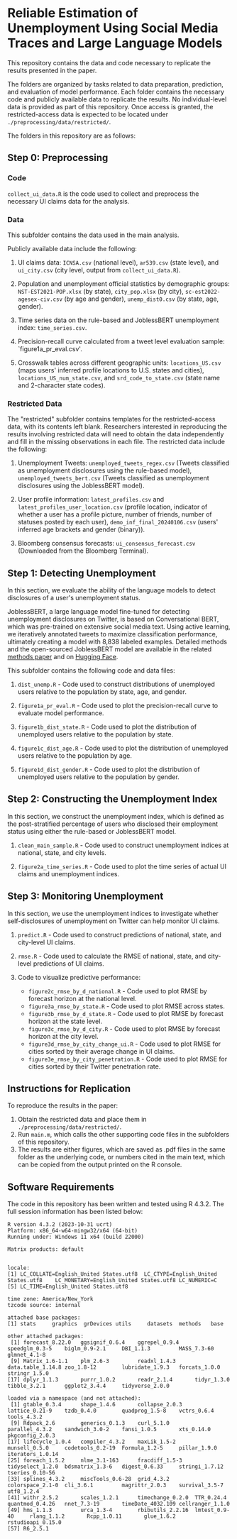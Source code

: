 # Reliable Estimation of Unemployment Using Social Media Traces and Large Language Models

This repository contains the data and code necessary to replicate the results presented in the paper.

The folders are organized by tasks related to data preparation, prediction, and evaluation of model performance. Each folder contains the necessary code and publicly available data to replicate the results. No individual-level data is provided as part of this repository. Once access is granted, the restricted-access data is expected to be located under `./preprocessing/data/restricted/`.

The folders in this repository are as follows:

## Step 0: Preprocessing

### Code

`collect_ui_data.R` is the code used to collect and preprocess the necessary UI claims data for the analysis.

### Data

This subfolder contains the data used in the main analysis.

Publicly available data include the following:

1. UI claims data: `ICNSA.csv` (national level), `ar539.csv` (state level), and `ui_city.csv` (city level, output from `collect_ui_data.R`).

2. Population and unemployment official statistics by demographic groups: `NST-EST2021-POP.xlsx` (by state), `city_pop.xlsx` (by city), `sc-est2022-agesex-civ.csv` (by age and gender), `unemp_dist0.csv` (by state, age, gender).

3. Time series data on the rule-based and JoblessBERT unemployment index: `time_series.csv`. 

4. Precision-recall curve calculated from a tweet level evaluation sample: `figure1a_pr_eval.csv'.

5. Crosswalk tables across different geographic units: `locations_US.csv` (maps users' inferred profile locations to U.S. states and cities), `locations_US_num_state.csv`, and `srd_code_to_state.csv` (state name and 2-character state codes).

### Restricted Data

The "restricted" subfolder contains templates for the restricted-access data, with its contents left blank. Researchers interested in reproducing the results involving restricted data will need to obtain the data independently and fill in the missing observations in each file. The restricted data include the following:

1. Unemployment Tweets: `unemployed_tweets_regex.csv` (Tweets classified as unemployment disclosures using the rule-based model), `unemployed_tweets_bert.csv` (Tweets classified as unemployment disclosures using the JoblessBERT model). 

2. User profile information: `latest_profiles.csv` and `latest_profiles_user_location.csv` (profile location, indicator of whether a user has a profile picture, number of friends, number of statuses posted by each user), `demo_inf_final_20240106.csv` (users' inferred age brackets and gender (binary)). 

3. Bloomberg consensus forecasts: `ui_consensus_forecast.csv` (Downloaded from the Bloomberg Terminal).

## Step 1: Detecting Unemployment

In this section, we evaluate the ability of the language models to detect disclosures of a user's unemployment status.

JoblessBERT, a large language model fine-tuned for detecting unemployment disclosures on Twitter, is based on Conversational BERT, which was pre-trained on extensive social media text. Using active learning, we iteratively annotated tweets to maximize classification performance, ultimately creating a model with 8,838 labeled examples. Detailed methods and the open-sourced JoblessBERT model are available in the related [methods paper](https://doi.org/10.18653/v1/2022.acl-long.453) and on [Hugging Face](https://huggingface.co/worldbank/jobless-bert).

This subfolder contains the following code and data files:

1. `dist_unemp.R` - Code used to construct distributions of unemployed users relative to the population by state, age, and gender.

2. `figure1a_pr_eval.R` - Code used to plot the precision-recall curve to evaluate model performance.

3. `figure1b_dist_state.R` - Code used to plot the distribution of unemployed users relative to the population by state.

4. `figure1c_dist_age.R` - Code used to plot the distribution of unemployed users relative to the population by age.

5. `figure1d_dist_gender.R` - Code used to plot the distribution of unemployed users relative to the population by gender.

## Step 2: Constructing the Unemployment Index

In this section, we construct the unemployment index, which is defined as the post-stratified percentage of users who disclosed their employment status using either the rule-based or JoblessBERT model.

1. `clean_main_sample.R` - Code used to construct unemployment indices at national, state, and city levels. 

2. `figure2a_time_series.R` - Code used to plot the time series of actual UI claims and unemployment indices.

## Step 3: Monitoring Unemployment

In this section, we use the unemployment indices to investigate whether self-disclosures of unemployment on Twitter can help monitor UI claims.

1. `predict.R` - Code used to construct predictions of national, state, and city-level UI claims.

2. `rmse.R` - Code used to calculate the RMSE of national, state, and city-level predictions of UI claims.

3. Code to visualize predictive performance:

    - `figure2c_rmse_by_d_national.R` - Code used to plot RMSE by forecast horizon at the national level.
    - `figure3a_rmse_by_state.R` - Code used to plot RMSE across states.
    - `figure3b_rmse_by_d_state.R` - Code used to plot RMSE by forecast horizon at the state level.
    - `figure3c_rmse_by_d_city.R` - Code used to plot RMSE by forecast horizon at the city level.
    - `figure3d_rmse_by_city_change_ui.R` - Code used to plot RMSE for cities sorted by their average change in UI claims.
    - `figure3e_rmse_by_city_penetration.R` - Code used to plot RMSE for cities sorted by their Twitter penetration rate.

## Instructions for Replication

To reproduce the results in the paper:

1. Obtain the restricted data and place them in `./preprocessing/data/restricted/`.
2. Run `main.m`, which calls the other supporting code files in the subfolders of this repository.
3. The results are either figures, which are saved as .pdf files in the same folder as the underlying code, or numbers cited in the main text, which can be copied from the output printed on the R console. 

## Software Requirements

The code in this repository has been written and tested using R 4.3.2. The full session information has been listed below:
```
R version 4.3.2 (2023-10-31 ucrt)
Platform: x86_64-w64-mingw32/x64 (64-bit)
Running under: Windows 11 x64 (build 22000)

Matrix products: default


locale:
[1] LC_COLLATE=English_United States.utf8  LC_CTYPE=English_United States.utf8    LC_MONETARY=English_United States.utf8 LC_NUMERIC=C                          
[5] LC_TIME=English_United States.utf8    

time zone: America/New_York
tzcode source: internal

attached base packages:
[1] stats     graphics  grDevices utils     datasets  methods   base     

other attached packages:
 [1] forecast_8.22.0   ggsignif_0.6.4    ggrepel_0.9.4     speedglm_0.3-5    biglm_0.9-2.1     DBI_1.1.3         MASS_7.3-60       glmnet_4.1-8     
 [9] Matrix_1.6-1.1    plm_2.6-3         readxl_1.4.3      data.table_1.14.8 zoo_1.8-12        lubridate_1.9.3   forcats_1.0.0     stringr_1.5.0    
[17] dplyr_1.1.3       purrr_1.0.2       readr_2.1.4       tidyr_1.3.0       tibble_3.2.1      ggplot2_3.4.4     tidyverse_2.0.0  

loaded via a namespace (and not attached):
 [1] gtable_0.3.4      shape_1.4.6       collapse_2.0.3    lattice_0.21-9    tzdb_0.4.0        quadprog_1.5-8    vctrs_0.6.4       tools_4.3.2      
 [9] Rdpack_2.6        generics_0.1.3    curl_5.1.0        parallel_4.3.2    sandwich_3.0-2    fansi_1.0.5       xts_0.14.0        pkgconfig_2.0.3  
[17] lifecycle_1.0.4   compiler_4.3.2    maxLik_1.5-2      munsell_0.5.0     codetools_0.2-19  Formula_1.2-5     pillar_1.9.0      iterators_1.0.14 
[25] foreach_1.5.2     nlme_3.1-163      fracdiff_1.5-3    tidyselect_1.2.0  bdsmatrix_1.3-6   digest_0.6.33     stringi_1.7.12    tseries_0.10-56  
[33] splines_4.3.2     miscTools_0.6-28  grid_4.3.2        colorspace_2.1-0  cli_3.6.1         magrittr_2.0.3    survival_3.5-7    utf8_1.2.4       
[41] withr_2.5.2       scales_1.2.1      timechange_0.2.0  TTR_0.24.4        quantmod_0.4.26   nnet_7.3-19       timeDate_4032.109 cellranger_1.1.0 
[49] hms_1.1.3         urca_1.3-4        rbibutils_2.2.16  lmtest_0.9-40     rlang_1.1.2       Rcpp_1.0.11       glue_1.6.2        rstudioapi_0.15.0
[57] R6_2.5.1
```

